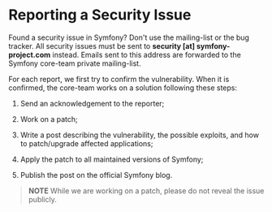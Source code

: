 Reporting a Security Issue
==========================

Found a security issue in Symfony? Don't use the mailing-list or the bug
tracker. All security issues must be sent to **security [at]
symfony-project.com** instead. Emails sent to this address are forwarded to
the Symfony core-team private mailing-list.

For each report, we first try to confirm the vulnerability. When it is
confirmed, the core-team works on a solution following these steps:

  1. Send an acknowledgement to the reporter;

  2. Work on a patch;

  3. Write a post describing the vulnerability, the possible exploits, and how
  to patch/upgrade affected applications;

  3. Apply the patch to all maintained versions of Symfony;

  4. Publish the post on the official Symfony blog.

>**NOTE**
>While we are working on a patch, please do not reveal the issue publicly.
